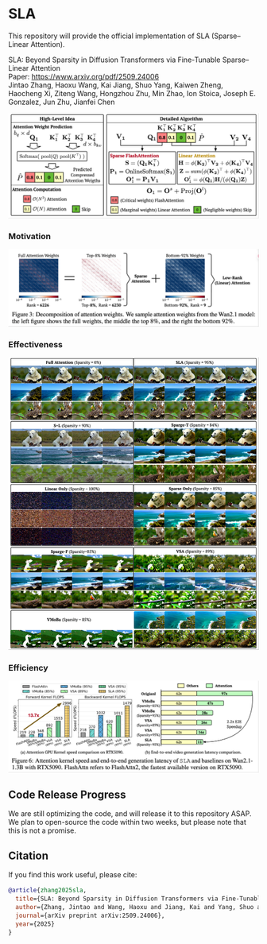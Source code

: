 # SLA
This repository will provide the official implementation of SLA (Sparse–Linear Attention).

SLA: Beyond Sparsity in Diffusion Transformers via Fine-Tunable Sparse–Linear Attention  
Paper: https://www.arxiv.org/pdf/2509.24006  
Jintao Zhang, Haoxu Wang, Kai Jiang, Shuo Yang, Kaiwen Zheng, Haocheng Xi, Ziteng Wang, Hongzhou Zhu, Min Zhao, Ion Stoica, Joseph E. Gonzalez, Jun Zhu, Jianfei Chen

![SLA Overview](./assets/overview_of_SLA.png)

### Motivation
![SLA Motivation](./assets/SLA_motivation.png)

### Effectiveness
![SLA Effectiveness](./assets/SLA_effectiveness.png)

### Efficiency
![SLA Efficiency](./assets/SLA_efficiency.png)

## Code Release Progress
We are still optimizing the code, and will release it to this repository ASAP.  
We plan to open-source the code within two weeks, but please note that this is not a promise.



## Citation

If you find this work useful, please cite:

```bibtex
@article{zhang2025sla,
  title={SLA: Beyond Sparsity in Diffusion Transformers via Fine-Tunable Sparse-Linear Attention},
  author={Zhang, Jintao and Wang, Haoxu and Jiang, Kai and Yang, Shuo and Zheng, Kaiwen and Xi, Haocheng and Wang, Ziteng and Zhu, Hongzhou and Zhao, Min and Stoica, Ion and Gonzalez, Joseph E. and Zhu, Jun and Chen, Jianfei},
  journal={arXiv preprint arXiv:2509.24006},
  year={2025}
}
```
